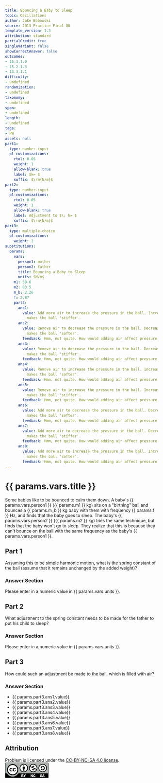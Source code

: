 ```yaml
---
title: Bouncing a Baby to Sleep
topic: Oscillations
author: Jake Bobowski
source: 2013 Practice Final Q8
template_version: 1.3
attribution: standard
partialCredit: true
singleVariant: false
showCorrectAnswer: false
outcomes:
- 15.3.1.0
- 15.2.1.3
- 13.3.1.1
difficulty:
- undefined
randomization:
- undefined
taxonomy:
- undefined
span:
- undefined
length:
- undefined
tags:
- PW
assets: null
part1:
  type: number-input
  pl-customizations:
    rtol: 0.05
    weight: 1
    allow-blank: true
    label: $k= $
    suffix: $\rm{N/m}$
part2:
  type: number-input
  pl-customizations:
    rtol: 0.05
    weight: 1
    allow-blank: true
    label: Adjustment to $\; k= $
    suffix: $\rm{N/m}$
part3:
  type: multiple-choice
  pl-customizations:
    weight: 1
substitutions:
  params:
    vars:
      person1: mother
      person2: father
      title: Bouncing a Baby to Sleep
      units: $N/m$
    m1: 59.6
    m2: 83.5
    m_b: 2.26
    f: 2.87
    part3:
      ans1:
        value: Add more air to increase the pressure in the ball. Increased pressure
          makes the ball 'stiffer'.
      ans2:
        value: Remove air to decrease the pressure in the ball. Decreased pressure
          makes the ball 'softer'.
        feedback: Hmm, not quite. How would adding air affect pressure of the ball?
      ans3:
        value: Remove air to decrease the pressure in the ball. Decreased pressure
          makes the ball 'stiffer'.
        feedback: Hmm, not quite. How would adding air affect pressure of the ball?
      ans4:
        value: Remove air to increase the pressure in the ball. Increased pressure
          makes the ball 'softer'.
        feedback: Hmm, not quite. How would adding air affect pressure of the ball?
      ans5:
        value: Remove air to increase the pressure in the ball. Increased pressure
          makes the ball 'stiffer'.
        feedback: Hmm, not quite. How would adding air affect pressure of the ball?
      ans6:
        value: Add more air to decrease the pressure in the ball. Decreased pressure
          makes the ball 'softer'.
        feedback: Hmm, not quite. How would adding air affect pressure of the ball?
      ans7:
        value: Add more air to decrease the pressure in the ball. Decreased pressure
          makes the ball 'stiffer'.
        feedback: Hmm, not quite. How would adding air affect pressure of the ball?
      ans8:
        value: Add more air to increase the pressure in the ball. Increased pressure
          makes the ball 'softer'.
        feedback: Hmm, not quite. How would adding air affect pressure of the ball?
---
```

# {{ params.vars.title }}
Some  babies  like  to  be  bounced  to  calm  them  down.   A  baby's  {{ params.vars.person1 }} ({{ params.m1 }} kg) sits on a "birthing" ball and bounces a {{ params.m_b }} kg baby with them with frequency {{ params.f }} Hz, and finds that the baby goes to sleep.  The baby's {{ params.vars.person2 }} ({{ params.m2 }} kg) tries the same technique, but finds that the baby won't go to sleep.  They realize that this is because they can't bounce on the ball with the same frequency as the baby's {{ params.vars.person1 }}.

## Part 1

Assuming this to be simple harmonic motion, what is the spring constant of the ball (assume that it remains unchanged by the added weight)?

### Answer Section

Please enter in a numeric value in {{ params.vars.units }}.

## Part 2

What adjustment to the spring constant needs to be made for the father to put his child to sleep?

### Answer Section

Please enter in a numeric value in {{ params.vars.units }}.

## Part 3

How could such an adjustment be made to the ball, which is filled with air?

### Answer Section

- {{ params.part3.ans1.value}}
- {{ params.part3.ans2.value}}
- {{ params.part3.ans3.value}}
- {{ params.part3.ans4.value}}
- {{ params.part3.ans5.value}}
- {{ params.part3.ans6.value}}
- {{ params.part3.ans7.value}}
- {{ params.part3.ans8.value}}

## Attribution

Problem is licensed under the [CC-BY-NC-SA 4.0 license](https://creativecommons.org/licenses/by-nc-sa/4.0/).<br> ![The Creative Commons 4.0 license requiring attribution-BY, non-commercial-NC, and share-alike-SA license.](https://raw.githubusercontent.com/firasm/bits/master/by-nc-sa.png)